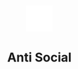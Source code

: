 <p align="center">
  <img alt="anti-social" src="/src/images/icon.svg" width="60" />
</p>
<h1 align="center">
  Anti Social
</h1>


